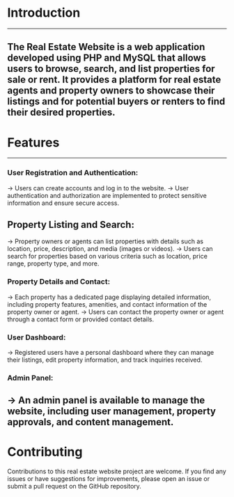 
# Introduction
---
The Real Estate Website is a web application developed using PHP and MySQL that allows users to browse, search, and list properties for sale or rent. It provides a platform for real estate agents and property owners to showcase their listings and for potential buyers or renters to find their desired properties.
---
# Features
---
### User Registration and Authentication:

-> Users can create accounts and log in to the website.
-> User authentication and authorization are implemented to protect sensitive information and ensure secure access.

## Property Listing and Search:
-> Property owners or agents can list properties with details such as location, price, description, and media (images or videos).
-> Users can search for properties based on various criteria such as location, price range, property type, and more.

### Property Details and Contact:
 -> Each property has a dedicated page displaying detailed information, including property features, amenities, and contact information of the property owner or agent.
-> Users can contact the property owner or agent through a contact form or provided contact details.

### User Dashboard:
-> Registered users have a personal dashboard where they can manage their listings, edit property information, and track inquiries received.

### Admin Panel:
 -> An admin panel is available to manage the website, including user management, property approvals, and content management.
---
# Contributing

Contributions to this real estate website project are welcome. If you find any issues or have suggestions for improvements, please open an issue or submit a pull request on the GitHub repository.
